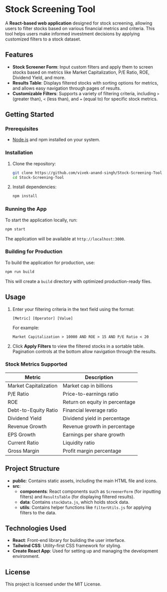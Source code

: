 # Stock Screening Tool

A **React-based web application** designed for stock screening, allowing users to filter stocks based on various financial metrics and criteria. This tool helps users make informed investment decisions by applying customized filters to a stock dataset.

## Features

- **Stock Screener Form**: Input custom filters and apply them to screen stocks based on metrics like Market Capitalization, P/E Ratio, ROE, Dividend Yield, and more.
- **Results Table**: Displays filtered stocks with sorting options for metrics, and allows easy navigation through pages of results.
- **Customizable Filters**: Supports a variety of filtering criteria, including `>` (greater than), `<` (less than), and `=` (equal to) for specific stock metrics.

## Getting Started

### Prerequisites

- [Node.js](https://nodejs.org) and npm installed on your system.

### Installation

1. Clone the repository:

   ```bash
   git clone https://github.com/vivek-anand-singh/Stock-Screening-Tool.git
   cd Stock-Screening-Tool
   ```

2. Install dependencies:

   ```bash
   npm install
   ```

### Running the App

To start the application locally, run:

```bash
npm start
```

The application will be available at `http://localhost:3000`.

### Building for Production

To build the application for production, use:

```bash
npm run build
```

This will create a `build` directory with optimized production-ready files.

## Usage

1. Enter your filtering criteria in the text field using the format:
   
   ```
   [Metric] [Operator] [Value]
   ```

   For example: 
   ```
   Market Capitalization > 10000 AND ROE > 15 AND P/E Ratio < 20
   ```

2. Click **Apply Filters** to view the filtered stocks in a sortable table. Pagination controls at the bottom allow navigation through the results.

### Stock Metrics Supported

| Metric                  | Description                     |
|-------------------------|---------------------------------|
| Market Capitalization   | Market cap in billions         |
| P/E Ratio               | Price-to-earnings ratio        |
| ROE                     | Return on equity in percentage |
| Debt-to-Equity Ratio    | Financial leverage ratio       |
| Dividend Yield          | Dividend yield in percentage   |
| Revenue Growth          | Revenue growth in percentage   |
| EPS Growth              | Earnings per share growth      |
| Current Ratio           | Liquidity ratio                |
| Gross Margin            | Profit margin percentage       |

## Project Structure

- **public**: Contains static assets, including the main HTML file and icons.
- **src**:
  - **components**: React components such as `ScreenerForm` (for inputting filters) and `ResultsTable` (for displaying filtered results).
  - **data**: Contains `stockData.js`, which holds stock data.
  - **utils**: Contains helper functions like `filterUtils.js` for applying filters to the data.

## Technologies Used

- **React**: Front-end library for building the user interface.
- **Tailwind CSS**: Utility-first CSS framework for styling.
- **Create React App**: Used for setting up and managing the development environment.

## License

This project is licensed under the MIT License.
